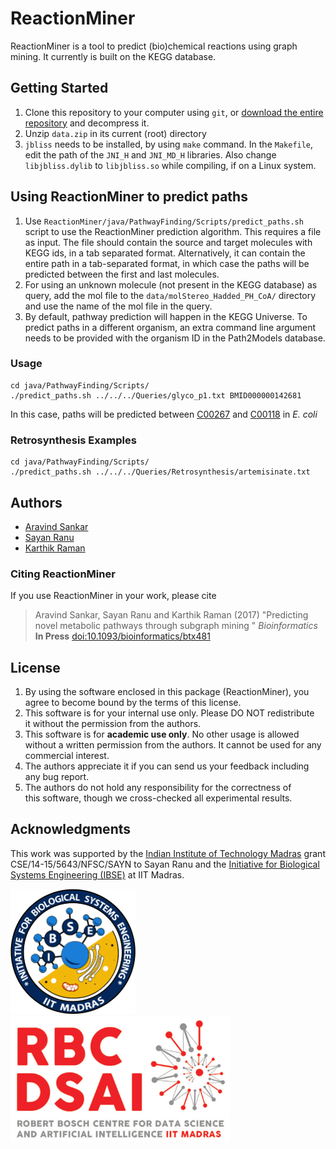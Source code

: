 # ReactionMiner

ReactionMiner is a tool to predict (bio)chemical reactions using graph mining. It currently is built on the KEGG database.

## Getting Started

1. Clone this repository to your computer using `git`, or [download the entire repository](https://github.com/RamanLab/ReactionMiner/archive/master.zip) and decompress it.
2. Unzip `data.zip` in its current (root) directory
3. `jbliss` needs to be installed, by using `make` command. In the `Makefile`, edit the path of the `JNI_H` and `JNI_MD_H` libraries. Also change `libjbliss.dylib` to `libjbliss.so` while compiling, if on a Linux system.

## Using ReactionMiner to predict paths

1. Use `ReactionMiner/java/PathwayFinding/Scripts/predict_paths.sh` script to use the ReactionMiner prediction algorithm. This requires a file as input. The file should contain the source and target molecules with KEGG ids, in a tab separated format. Alternatively, it can contain the entire path in a tab-separated format, in which case the paths will be predicted between the first and last molecules. 
2. For using an unknown molecule (not present in the KEGG database) as query, add the mol file to the `data/molStereo_Hadded_PH_CoA/` directory and use the name of the mol file in the query.
3. By default, pathway prediction will happen in the KEGG Universe. To predict paths in a different organism, an extra command line argument needs to be provided with the organism ID in the Path2Models database.

### Usage
````
cd java/PathwayFinding/Scripts/
./predict_paths.sh ../../../Queries/glyco_p1.txt BMID000000142681
````
In this case, paths will be predicted between [C00267](http://www.genome.jp/dbget-bin/www_bget?cpd:C00267) and [C00118](http://www.genome.jp/dbget-bin/www_bget?cpd:C00118) in _E. coli_

### Retrosynthesis Examples

````
cd java/PathwayFinding/Scripts/
./predict_paths.sh ../../../Queries/Retrosynthesis/artemisinate.txt
````

## Authors

* [Aravind Sankar](https://github.com/aravindsankar28)
* [Sayan Ranu](https://github.com/sayanranu)
* [Karthik Raman](https://github.com/karthikraman)

### Citing ReactionMiner
If you use ReactionMiner in your work, please cite
>Aravind Sankar, Sayan Ranu and Karthik Raman (2017) "Predicting novel metabolic pathways through subgraph mining
" _Bioinformatics_ **In Press** [doi:10.1093/bioinformatics/btx481](https://academic.oup.com/bioinformatics/advance-article-abstract/doi/10.1093/bioinformatics/btx481/4042129)

## License

1. By using the software enclosed in this package (ReactionMiner), you agree to become bound by the terms of this license. 
2. This software is for your internal use only. Please DO NOT redistribute it without the permission from the authors.
3. This software is for **academic use only**. No other usage is allowed without a written permission from the authors. It cannot be used for any commercial interest.
4. The authors appreciate it if you can send us your feedback including any bug report.
5. The authors do not hold any responsibility for the correctness of this software, though we cross-checked all experimental results.

## Acknowledgments

This work was supported by the [Indian Institute of Technology Madras](http://www.iitm.ac.in/) grant CSE/14-15/5643/NFSC/SAYN to Sayan Ranu and the [Initiative for Biological Systems Engineering (IBSE)](https://web.iitm.ac.in/ibse) at IIT Madras.

<img title="IBSE logo" src="https://github.com/RBC-DSAI-IITM/rbc-dsai-iitm.github.io/blob/master/images/IBSE_logo.png" height="200" width="200"><img title="RBC-DSAI logo" src="https://github.com/RBC-DSAI-IITM/rbc-dsai-iitm.github.io/blob/master/images/logo.jpg" height="200" width="351">